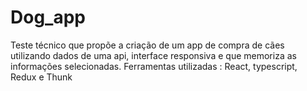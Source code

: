 # Dog_app
Teste técnico que propõe a criação de um app de compra de cães utilizando dados de uma api, interface responsiva e que memoriza as informações selecionadas. Ferramentas utilizadas : React, typescript, Redux e Thunk 

